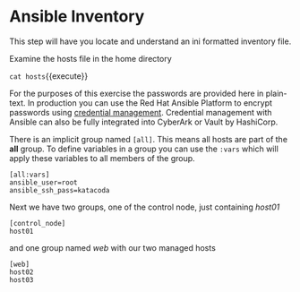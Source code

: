 # Ansible Inventory

This step will have you locate and understand an ini formatted inventory file.

Examine the hosts file in the home directory

`cat hosts`{{execute}}

For the purposes of this exercise the passwords are provided here in plain-text.  In production you can use the Red Hat Ansible Platform to encrypt passwords using [credential management](https://docs.ansible.com/ansible-tower/latest/html/userguide/credentials.html).  Credential management with Ansible can also be fully integrated into CyberArk or Vault by HashiCorp.

There is an implicit group named `[all]`.  This means all hosts are part of the **all** group. To define variables in a group you can use the `:vars` which will apply these variables to all members of the group.

```
[all:vars]
ansible_user=root
ansible_ssh_pass=katacoda
```
Next we have two groups, one of the control node, just containing *host01*
```
[control_node]
host01
```

and one group named *web* with our two managed hosts

```
[web]
host02
host03
```
